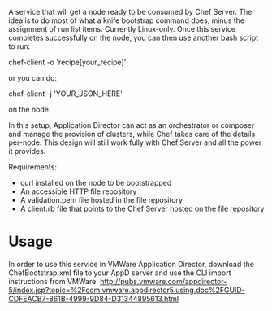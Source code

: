 A service that will get a node ready to be consumed by Chef Server.
The idea is to do most of what a knife bootstrap command does, minus
the assignment of run list items. Currently Linux-only. Once this
service completes successfully on the node, you can then use another
bash script to run:

chef-client -o 'recipe[your_recipe]'

or you can do:

chef-client -j 'YOUR_JSON_HERE'

on the node.

In this setup, Application Director can act as an orchestrator or
composer and manage the provision of clusters, while Chef takes care
of the details per-node. This design will still work fully with Chef
Server and all the power it provides.

Requirements:
- curl installed on the node to be bootstrapped
- An accessible HTTP file repository
- A validation.pem file hosted in the file repository
- A client.rb file that points to the Chef Server hosted on the file
  repository
  
Usage
=====

In order to use this service in VMWare Application Director, download the ChefBootstrap.xml file to your AppD server and use the CLI import instructions from VMWare: 
http://pubs.vmware.com/appdirector-5/index.jsp?topic=%2Fcom.vmware.appdirector5.using.doc%2FGUID-CDFEACB7-861B-4999-9D84-D31344895613.html

